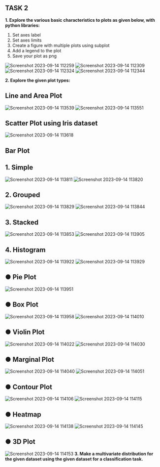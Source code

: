 ## TASK 2

**1. Explore the various basic characteristics to plots as given below, with python libraries:**
1. Set axes label
2. Set axes limits
3. Create a figure with multiple plots using subplot
4. Add a legend to the plot
5. Save your plot as png

![Screenshot 2023-09-14 112259](https://github.com/vidhathri30/L1Report/assets/101579638/6cea8fed-e69a-463a-a999-1bc1cd519aed)
![Screenshot 2023-09-14 112309](https://github.com/vidhathri30/L1Report/assets/101579638/67e35e0c-bdaf-4268-b319-33cd8160ed11)
![Screenshot 2023-09-14 112324](https://github.com/vidhathri30/L1Report/assets/101579638/1398352f-3945-4ebc-a75c-76ea71c86b42)
![Screenshot 2023-09-14 112344](https://github.com/vidhathri30/L1Report/assets/101579638/f4e84877-efe3-40e7-bb88-17d402c53e85)


**2. Explore the given plot types:**

## Line and Area Plot
![Screenshot 2023-09-14 113539](https://github.com/vidhathri30/L1Report/assets/101579638/f7ed4026-1175-43e7-bd6d-5cf53992c544)
![Screenshot 2023-09-14 113551](https://github.com/vidhathri30/L1Report/assets/101579638/fdba89f9-85e3-43cc-8d0e-d6b2ae6077e6)



## Scatter Plot using Iris dataset

![Screenshot 2023-09-14 113618](https://github.com/vidhathri30/L1Report/assets/101579638/9c678f2f-e92d-4ea3-a84b-a41420f68a89)

## Bar Plot


## 1. Simple

![Screenshot 2023-09-14 113811](https://github.com/vidhathri30/L1Report/assets/101579638/9889b2e7-2844-431f-8181-6e908cb2cec8)
![Screenshot 2023-09-14 113820](https://github.com/vidhathri30/L1Report/assets/101579638/32fa73d6-f7b0-4a05-8cb7-ce5272c288e4)


## 2. Grouped

![Screenshot 2023-09-14 113829](https://github.com/vidhathri30/L1Report/assets/101579638/f3e29a65-08da-4934-abb2-e7236ecc3241)
![Screenshot 2023-09-14 113844](https://github.com/vidhathri30/L1Report/assets/101579638/0c0d080b-0302-423b-975a-f653dd9530de)
## 3. Stacked

![Screenshot 2023-09-14 113853](https://github.com/vidhathri30/L1Report/assets/101579638/cf881b7b-09a8-46e0-9989-032f631bfc69)
![Screenshot 2023-09-14 113905](https://github.com/vidhathri30/L1Report/assets/101579638/40dc7658-4364-4386-a0c3-9693f4b56a49)
## 4. Histogram



![Screenshot 2023-09-14 113922](https://github.com/vidhathri30/L1Report/assets/101579638/b26c9def-10ec-439b-a8bd-edda17cb51f1)
![Screenshot 2023-09-14 113929](https://github.com/vidhathri30/L1Report/assets/101579638/7bda56c3-417f-4fd3-9c1b-08922043f4dd)

## ● Pie Plot

![Screenshot 2023-09-14 113951](https://github.com/vidhathri30/L1Report/assets/101579638/d0b8a12e-7cb0-45c8-924e-4a667591713b)
## ● Box Plot

![Screenshot 2023-09-14 113958](https://github.com/vidhathri30/L1Report/assets/101579638/18423f51-fbf4-47f9-91db-09bbc712f39c)
![Screenshot 2023-09-14 114010](https://github.com/vidhathri30/L1Report/assets/101579638/5a6b39c4-0a75-4502-bd45-6044186bb019)
## ● Violin Plot

![Screenshot 2023-09-14 114022](https://github.com/vidhathri30/L1Report/assets/101579638/85639294-24b9-4a12-9c18-c5bd1d915450)
![Screenshot 2023-09-14 114030](https://github.com/vidhathri30/L1Report/assets/101579638/e283ec98-81c3-4a08-ba2b-da87d5d7da89)
## ● Marginal Plot


![Screenshot 2023-09-14 114040](https://github.com/vidhathri30/L1Report/assets/101579638/42caf51f-c62d-4134-8be1-14ad5c9cc0e1)
![Screenshot 2023-09-14 114051](https://github.com/vidhathri30/L1Report/assets/101579638/b84be0a7-2e89-4907-ae9f-3f5da242d44a)
## ● Contour Plot

![Screenshot 2023-09-14 114106](https://github.com/vidhathri30/L1Report/assets/101579638/22819f5c-83f3-449c-ab60-68dfdefd973e)
![Screenshot 2023-09-14 114115](https://github.com/vidhathri30/L1Report/assets/101579638/5fcb05c9-c30a-4075-9e4c-5a945e103a6c)
## ● Heatmap

![Screenshot 2023-09-14 114138](https://github.com/vidhathri30/L1Report/assets/101579638/8f3ae2b8-4773-4eca-ad24-5f1ffb1b9caf)
![Screenshot 2023-09-14 114145](https://github.com/vidhathri30/L1Report/assets/101579638/9a85132b-cc17-4b39-9f86-31dece832700)
## ● 3D Plot
![Screenshot 2023-09-14 114153](https://github.com/vidhathri30/L1Report/assets/101579638/8ec29f1b-f943-47fd-85e4-0f1bd079fa30)
**3. Make a multivariate distribution for the given dataset using the given dataset for a
classification task.**


   
